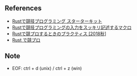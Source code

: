 
## References
- [Rustで競技プログラミング スターターキット](https://qiita.com/hatoo@github/items/fa14ad36a1b568d14f3e)
- [Rustで競技プログラミングの入力をスッキリ記述するマクロ](https://qiita.com/tanakh/items/0ba42c7ca36cd29d0ac8)
- [Rustで競プロするときのプラクティス [2018秋]](https://qiita.com/vain0x/items/512784ff60ce599dccae)
- [Rust で競プロ](http://ir5.hatenablog.com/entry/20171209/1512821837)

## Note

- EOF: ctrl + d (unix) / ctrl + z (win)
